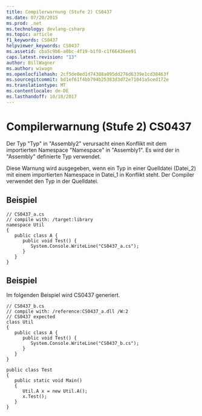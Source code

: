 ```yaml
---
title: Compilerwarnung (Stufe 2) CS0437
ms.date: 07/20/2015
ms.prod: .net
ms.technology: devlang-csharp
ms.topic: article
f1_keywords: CS0437
helpviewer_keywords: CS0437
ms.assetid: cba5c9b6-a0bc-4f19-b1f0-c1f66436ee91
caps.latest.revision: "13"
author: BillWagner
ms.author: wiwagn
ms.openlocfilehash: 2cf5de0ed1d74388a095dd276d6339e1cd38463f
ms.sourcegitcommit: bd1ef61f4bb794b25383d3d72e71041a5ced172e
ms.translationtype: MT
ms.contentlocale: de-DE
ms.lasthandoff: 10/18/2017
---
```

# <a name="compiler-warning-level-2-cs0437"></a>Compilerwarnung (Stufe 2) CS0437
Der Typ "Typ" in "Assembly2" verursacht einen Konflikt mit dem importierten Namespace "Namespace" in "Assembly1". Es wird der in "Assembly" definierte Typ verwendet.  
  
 Diese Warnung wird ausgegeben, wenn ein Typ in einer Quelldatei (Datei_2) mit einem importierten Namespace in Datei_1 in Konflikt steht. Der Compiler verwendet den Typ in der Quelldatei.  
  
## <a name="example"></a>Beispiel  
  
```  
// CS0437_a.cs  
// compile with: /target:library  
namespace Util   
{  
   public class A {  
      public void Test() {  
         System.Console.WriteLine("CS0437_a.cs");  
      }  
   }  
}  
```  
  
## <a name="example"></a>Beispiel  
 Im folgenden Beispiel wird CS0437 generiert.  
  
```  
// CS0437_b.cs  
// compile with: /reference:CS0437_a.dll /W:2  
// CS0437 expected  
class Util   
{  
   public class A {   
      public void Test() {  
         System.Console.WriteLine("CS0437_b.cs");  
      }  
   }  
}  
  
public class Test   
{  
   public static void Main()   
   {  
      Util.A x = new Util.A();  
      x.Test();  
   }  
}  
```
